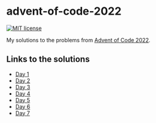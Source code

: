 # advent-of-code-2022

[![MIT license](https://img.shields.io/badge/license-MIT-blue.svg)](LICENSE)

My solutions to the problems from [Advent of Code
2022](https://adventofcode.com/2022).

## Links to the solutions

- [Day 1](Sources/Day1)
- [Day 2](Sources/Day2)
- [Day 3](Sources/Day3)
- [Day 4](Sources/Day4)
- [Day 5](Sources/Day5)
- [Day 6](Sources/Day6)
- [Day 7](Sources/Day7)
